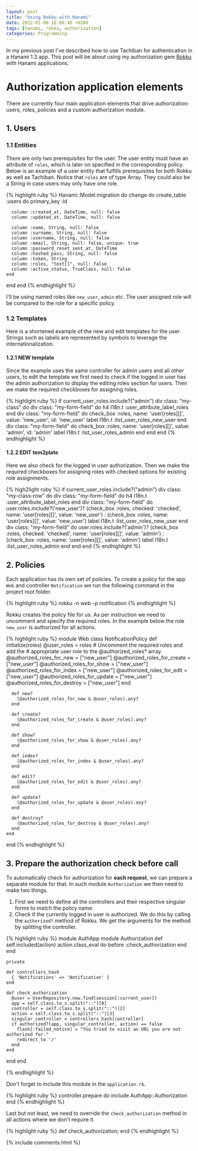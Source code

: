 ```yaml
---
layout: post
title: "Using Rokku with Hanami"
date: 2022-01-08 16:00:40 +0200
tags: [hanami, rokku, authorization]
categories: Programming
---
```


In my previous post I've described how to use Tachiban for authentication in a Hanami 1.3 app. This post will be about using my authorization gem [Rokku](https://github.com/sebastjan-hribar/rokku) with Hanami applications.

# Authorization application elements
There are currently four main application elements that drive authorization: users, roles, policies and a custom authorization module.

## 1. Users

### 1.1 Entities
There are only two prerequisites for the user. The user entity must have an attribute of `roles`, which is later on specified in the corresponding policy. Below is an example of a user entity that fulfills prerequisites for both Rokku as well as Tachiban. Notice that `roles` are of type Array. They could also be a String in case users may only have one role.

{% highlight ruby %}
Hanami::Model.migration do
  change do
    create_table :users do
      primary_key :id

      column :created_at, DateTime, null: false
      column :updated_at, DateTime, null: false

      column :name, String, null: false
      column :surname, String, null: false
      column :username, String, null: false
      column :email, String, null: false, unique: true
      column :password_reset_sent_at, DateTime
      column :hashed_pass, String, null: false
      column :token, String
      column :roles, "text[]", null: false
      column :active_status, TrueClass, null: false
    end
  end
end
{% endhighlight %}

I'll be using named roles like `new_user`, `admin` etc. The user assigned role will be compared to the role for a specific policy.

### 1.2 Templates
Here is a shortened example of the new and edit templates for the user. Strings such as labels are represented by symbols to leverage the internationalization.

#### 1.2.1 NEW template
Since the example uses the same controller for admin users and all other users, to edit the template we first need to check if the logged in user has the admin authorization to display the editing roles section for users. Then we make the required checkboxes for assigning roles.

{% highlight ruby %}
if current_user_roles.include?("admin")
  div class: "my-class" do
    div class: "my-form-field" do
      h4 I18n.t :user_attribute_label_roles
    end
    div class: "my-form-field" do
      check_box :roles, name: 'user[roles][]', value: 'new_user', id: 'new_user'
      label I18n.t :list_user_roles_new_user
    end
    div class: "my-form-field" do
      check_box :roles, name: 'user[roles][]', value: 'admin', id: 'admin'
      label I18n.t :list_user_roles_admin
    end
  end
end
{% endhighlight %}

#### 1.2.2 EDIT tem2plate
Here we also check for the logged in user authorization. Then we make the required checkboxes for assigning roles with checked options for existing role assignments.

{% high2light ruby %}
if current_user_roles.include?("admin")
  div class: "my-class-row" do
    div class: "my-form-field" do
      h4 I18n.t :user_attribute_label_roles
    end
    div class: "my-form-field" do
      user.roles.include?('new_user')? (check_box :roles, checked: 'checked', name: 'user[roles][]', value: 'new_user') : (check_box :roles, name: 'user[roles][]', value: 'new_user')
      label I18n.t :list_user_roles_new_user
    end
    div class: "my-form-field" do
      user.roles.include?('admin')? (check_box :roles, checked: 'checked', name: 'user[roles][]', value: 'admin') : (check_box :roles, name: 'user[roles][]', value: 'admin')
      label I18n.t :list_user_roles_admin
    end
  end
end
{% endhighlight %}


## 2. Policies
Each application has its own set of policies. To create a policy for the app `Web` and controller `Notification` we run the following command in the project root folder.

{% highlight ruby %}
rokku -n web -p notification
{% endhighlight %}

Rokku creates the policy file for us. As per instruction we need to uncomment and specify the required roles. In the example below the role `new_user` is authorized for all actions.

{% highlight ruby %}
  module Web
    class NotificationPolicy
      def initialize(roles)
        @user_roles = roles
        # Uncomment the required roles and add the
        # appropriate user role to the @authorized_roles* array.
        @authorized_roles_for_new = ["new_user"]
        @authorized_roles_for_create = ["new_user"]
        @authorized_roles_for_show = ["new_user"]
        @authorized_roles_for_index = ["new_user"]
        @authorized_roles_for_edit = ["new_user"]
        @authorized_roles_for_update = ["new_user"]
        @authorized_roles_for_destroy = ["new_user"]
      end

      def new?
        (@authorized_roles_for_new & @user_roles).any?
      end

      def create?
        (@authorized_roles_for_create & @user_roles).any?
      end

      def show?
        (@authorized_roles_for_show & @user_roles).any?
      end

      def index?
        (@authorized_roles_for_index & @user_roles).any?
      end

      def edit?
        (@authorized_roles_for_edit & @user_roles).any?
      end

      def update?
        (@authorized_roles_for_update & @user_roles).any?
      end

      def destroy?
        (@authorized_roles_for_destroy & @user_roles).any?
      end
    end
  end
{% endhighlight %}


## 3. Prepare the authorization check before call
To automatically check for authorization for **each request**, we can prepare a separate module for that. In such module `Authorization` we then need to make two things.
1. First we need to define all the controllers and their respective singular forms to match the policy name. 
2. Check if the currently logged in user is authorized. We do this by calling the `authorized?` method of Rokku. We get the arguments for the method by splitting the controller.


{% highlight ruby %}
module AuthApp
  module Authorization
    def self.included(action)
      action.class_eval do
        before :check_authorization
      end
    end

    private

    def controllers_hash
      { 'Notifications' => 'Notification' }
    end

    def check_authorization
      @user = UserRepository.new.find(session[:current_user])
      app = self.class.to_s.split("::")[0]
      controller = self.class.to_s.split("::")[2]
      action = self.class.to_s.split("::")[3]
      singular_controller = controllers_hash[controller]
      if authorized?(app, singular_controller, action) == false
        flash[:failed_notice] = "You tried to visit an URL you are not authorized for."
        redirect_to '/'
      end
    end
  end
end

{% endhighlight %}


Don't forget to include this module in the `application.rb`.

{% highlight ruby %}
controller.prepare do
  include AuthApp::Authorization
end
{% endhighlight %}

Last but not least, we need to override the `check_authorization` method in all actions where we don't require it.

{% highlight ruby %}
def check_authorization; end
{% endhighlight %}

{% include comments.html %}
